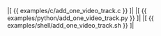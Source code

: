 |[<!-- language="c" -->
{{ examples/c/add_one_video_track.c }}
]|
|[<!-- language="python" -->
{{ examples/python/add_one_video_track.py }}
]|
|[<!-- language="shell" -->
{{ examples/shell/add_one_video_track.sh }}
]|
